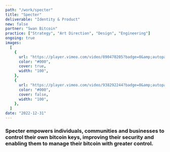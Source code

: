 ```yaml
---
path: "/work/specter"
title: "Specter"
deliverable: "Identity & Product"
new: false
partner: "Swan Bitcoin"
practice: ["Strategy", "Art Direction", "Design", "Engineering"]
ongoing: true
images:
  [
    {
      url: "https://player.vimeo.com/video/890470205?badge=0&amp;autopause=0&amp;player_id=0&amp;app_id=58479",
      color: "#000",
      cover: true,
      width: "100",
    },
    {
      url: "https://player.vimeo.com/video/938292244?badge=0&amp;autopause=0&amp;player_id=0&amp;app_id=58479",
      color: "#000",
      cover: false,
      width: "100",
    },
  ]
date: "2022-12-31"
---
```


### Specter empowers individuals, communities and businesses to control their own bitcoin keys, improving their security and enabling them to manage their bitcoin with greater control.
